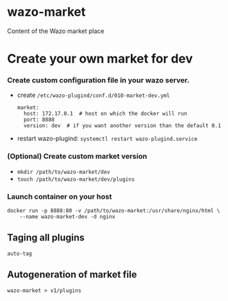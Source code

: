 # wazo-market

Content of the Wazo market place

# Create your own market for dev

### Create custom configuration file in your wazo server.

* create `/etc/wazo-plugind/conf.d/010-market-dev.yml`
  ```
  market:
    host: 172.17.0.1  # host on which the docker will run
    port: 8888
    version: dev  # if you want another version than the default 0.1
  ```

* restart wazo-plugind: `systemctl restart wazo-plugind.service`

### (Optional) Create custom market version

* `mkdir /path/to/wazo-market/dev`
* `touch /path/to/wazo-market/dev/plugins`

### Launch container on your host

```
docker run -p 8888:80 -v /path/to/wazo-market:/usr/share/nginx/html \
    --name wazo-market-dev -d nginx
```

## Taging all plugins

```
auto-tag
```

## Autogeneration of market file

```
wazo-market > v1/plugins
```
